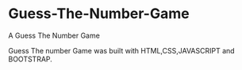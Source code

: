 # Guess-The-Number-Game
A Guess The Number Game

Guess The number Game was built with HTML,CSS,JAVASCRIPT and BOOTSTRAP.
